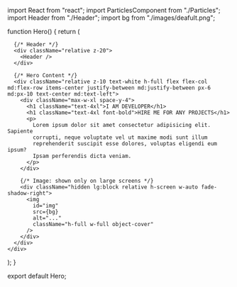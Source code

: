 import React from "react";
import ParticlesComponent from "./Particles";
import Header from "./Header";
import bg from "./images/deafult.png";

function Hero() {
  return (
    <div className="absolute top-0 z-[-2] h-screen w-screen bg-neutral-950 bg-[radial-gradient(ellipse_80%_80%_at_50%_-20%,rgba(120,119,198,0.3),rgba(255,255,255,0))]">
      <div className="absolute inset-0 z-0">
        <ParticlesComponent />
      </div>

      {/* Header */}
      <div className="relative z-20">
        <Header />
      </div>

      {/* Hero Content */}
      <div className="relative z-10 text-white h-full flex flex-col  md:flex-row items-center justify-between md:justify-between px-6 md:px-10 text-center md:text-left">
        <div className="max-w-xl space-y-4">
          <h1 className="text-4xl">I AM DEVELOPER</h1>
          <h1 className="text-4xl font-bold">HIRE ME FOR ANY PROJECTS</h1>
          <p>
            Lorem ipsum dolor sit amet consectetur adipisicing elit. Sapiente
            corrupti, neque voluptate vel ut maxime modi sunt illum
            reprehenderit suscipit esse dolores, voluptas eligendi eum ipsum?
            Ipsam perferendis dicta veniam.
          </p>
        </div>

        {/* Image: shown only on large screens */}
        <div className="hidden lg:block relative h-screen w-auto fade-shadow-right">
          <img
            id="img"
            src={bg}
            alt="..."
            className="h-full w-full object-cover"
          />
        </div>
      </div>
    </div>
  );
}

export default Hero;
